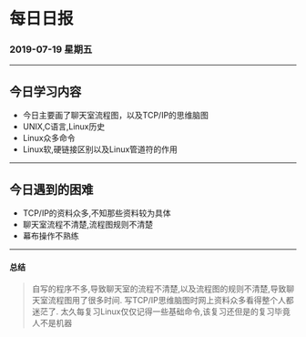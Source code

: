# 每日日报
### 2019-07-19 星期五
---
今日学习内容
---
* 今日主要画了聊天室流程图，以及TCP/IP的思维脑图
* UNIX,C语言,Linux历史
* Linux众多命令
* Linux软,硬链接区别以及Linux管道符的作用
---
## 今日遇到的困难
* TCP/IP的资料众多,不知那些资料较为具体
* 聊天室流程不清楚,流程图规则不清楚
* 幕布操作不熟练

---

#### 总结
> 自写的程序不多,导致聊天室的流程不清楚,以及流程图的规则不清楚,导致聊天室流程图用了很多时间.
> 写TCP/IP思维脑图时网上资料众多看得整个人都迷茫了.
> 太久每复习Linux仅仅记得一些基础命令,该复习还但是的复习毕竟人不是机器
